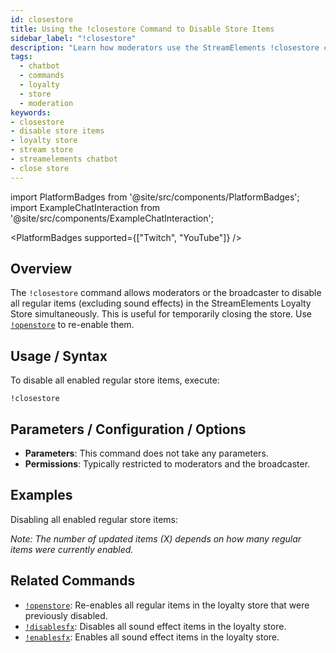 ```yaml
---
id: closestore
title: Using the !closestore Command to Disable Store Items
sidebar_label: "!closestore"
description: "Learn how moderators use the StreamElements !closestore command to quickly disable all regular items in the loyalty store."
tags:
  - chatbot
  - commands
  - loyalty
  - store
  - moderation
keywords:
- closestore
- disable store items
- loyalty store
- stream store
- streamelements chatbot
- close store
---
```


import PlatformBadges from '@site/src/components/PlatformBadges';
import ExampleChatInteraction from '@site/src/components/ExampleChatInteraction';

<PlatformBadges supported={["Twitch", "YouTube"]} />

## Overview

The `!closestore` command allows moderators or the broadcaster to disable all regular items (excluding sound effects) in the StreamElements Loyalty Store simultaneously. This is useful for temporarily closing the store. Use [`!openstore`](mdc:openstore.md) to re-enable them.

## Usage / Syntax

To disable all enabled regular store items, execute:

```
!closestore
```

## Parameters / Configuration / Options

- **Parameters**: This command does not take any parameters.
- **Permissions**: Typically restricted to moderators and the broadcaster.

## Examples

Disabling all enabled regular store items:

<ExampleChatInteraction
  inputPersona="moderator"
  inputUsernameOverride="ModUser"
  inputMessage="!closestore"
  outputMessage="@[ModUser], successfully updated X items."
/>

*Note: The number of updated items (X) depends on how many regular items were currently enabled.*

## Related Commands

- [`!openstore`](openstore.md): Re-enables all regular items in the loyalty store that were previously disabled.
- [`!disablesfx`](disablesfx.md): Disables all sound effect items in the loyalty store.
- [`!enablesfx`](enablesfx.md): Enables all sound effect items in the loyalty store.
